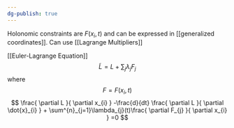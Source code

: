 ```yaml
---
dg-publish: true
---
```

Holonomic constraints are $F(x_{i},t)$ and can be expressed in [[generalized coordinates]]. Can use [[Lagrange Multipliers]]

[[Euler-Lagrange Equation]] 
$$
\tilde{L} = L +\sum_{j} \lambda_{j}F_{j} 
$$
where 
$$
F=F(x_{i},t)
$$
$$
\frac{ \partial L }{ \partial x_{i} } -\frac{d}{dt} \frac{ \partial L }{ \partial \dot{x}_{i} } + \sum^{n}_{j=1}\lambda_{j}(t)\frac{ \partial F_{j} }{ \partial x_{i} } =0 
$$
